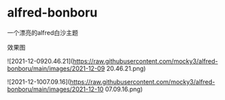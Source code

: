 # alfred-bonboru
一个漂亮的alfred白沙主题

效果图

![2021-12-0920.46.21](https://raw.githubusercontent.com/mocky3/alfred-bonboru/main/images/2021-12-09 20.46.21.png)

![2021-12-1007.09.16](https://raw.githubusercontent.com/mocky3/alfred-bonboru/main/images/2021-12-10 07.09.16.png)
